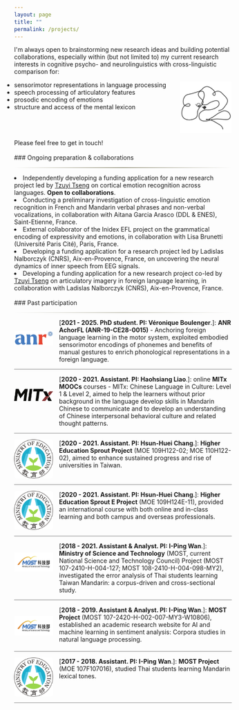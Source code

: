 ```yaml
---
layout: page
title: ""
permalink: /projects/
---
```


<style>
.news-with-pics {
  display: flex;
  align-items: flex-start;
  gap: 1em;
  margin-bottom: 1em;
}

.news-with-pics img {
  width: 90px;
  height: 90px;
  object-fit: contain;
  border-radius: 4px;
  flex-shrink: 0;
}

.news-with-pics div {
  flex: 1;
}

.bullet-image-row {
  display: flex;
  align-items: flex-start; 
  justify-content: space-between; /* pushes items apart */
  gap: 1em;
  margin-top: 1em;
  margin-bottom: 1em;
}

.custom-bullet-list {
  margin: 0;
  padding: 0 1em 0 0;
  list-style-type: disc;
  flex-grow: 1; /* allow list to expand */
}

.bullet-image-row img {
  width: 120px;
  height: 120px;
  object-fit: contain;
  border-radius: 1px;
  flex-shrink: 0;
}

.gradient-divider {
  border: none;
  height: 1.5px;
  background: linear-gradient(to right, transparent, #A19F8A, transparent);
  margin: 4px 0 2;
}

h3 {
  color: #A19F8A;
  font-family: 'Constantia', serif;
}
</style>

I'm always open to brainstorming new research ideas and building potential collaborations, especially within (but not limited to) 
my current research interests in cognitive psycho- and neurolinguistics with cross-linguistic comparison for:
<div class="bullet-image-row">
  <ul class="custom-bullet-list">
    <li>sensorimotor representations in language processing</li>
    <li>speech processing of articulatory features</li>
    <li>prosodic encoding of emotions</li>
    <li>structure and access of the mental lexicon</li>
  </ul>
  <img src="/assets/img/brain-icon.png" alt="brain-icon">
</div>
Please feel free to get in touch!
<br><br>
### Ongoing preparation & collaborations
<hr class="gradient-divider" />

<li>Independently developing a funding application for a new research project led by <u>Tzuyi Tseng</u> on cortical emotion recognition across languages. <B>Open to collaborations</B>.</li>
<li>Conducting a preliminary investigation of cross-linguistic emotion recognition in French and Mandarin verbal phrases and non-verbal vocalizations, in collaboration with <a href="http://www.ddl.cnrs.fr/Annuaires/Index.asp?Langue=FR&Page=Aitana%20GARCIA%20ARASCO" style="text-decoration:none;">Aitana Garcia Arasco</a> (DDL & ENES), Saint-Etienne, France.</li>
<li>External collaborator of the Inidex EFL project on the grammatical encoding of expressivity and emotions, in collaboration with <a href="http://www.llf.cnrs.fr/fr/Gens/Brunetti" style="text-decoration:none;">Lisa Brunetti</a> (Université Paris Cité), Paris, France.</li>
<li>Developing a funding application for a research project led by <a href="https://lnalborczyk.github.io/" style="text-decoration:none;">Ladislas Nalborczyk</a> (CNRS), Aix-en-Provence, France, on uncovering the neural dynamics of inner speech from EEG signals.</li>
<li>Developing a funding application for a new research project co-led by <u>Tzuyi Tseng</u> on articulatory imagery in foreign language learning, in collaboration with <a href="https://lnalborczyk.github.io/" style="text-decoration:none;">Ladislas Nalborczyk</a> (CNRS), Aix-en-Provence, France.</li>
<br>
### Past participation
<hr class="gradient-divider" />

<div class="news-with-pics">
  <img src="/assets/img/anr-icon.png" alt="anr-icon">
  <div>[<b>2021 - 2025. PhD student. PI: <a href="http://www.ddl.cnrs.fr/boulenger" style="text-decoration:none;">Véronique Boulenger</a></b>.]: <b>ANR AchorFL (<a href="https://anr.fr/Project-ANR-19-CE28-0015" style="text-decoration:none;">ANR-19-CE28-0015</a>)</b> - Anchoring foreign language learning in the motor system, exploited embodied sensorimotor encodings of phonemes and benefits of manual gestures to enrich phonological representations in a foreign language.
  </div>
</div>
<hr style="height:1px;border-width:0;color:gray;background-color:gray">
<div class="news-with-pics">
  <img src="/assets/img/mitx-icon.png" alt="mitx-icon">
  <div>[<b>2020 - 2021. Assistant. PI: <a href="https://languages.mit.edu/people/haohsiang-liao/" style="text-decoration:none;">Haohsiang Liao</a></b>.]: online <b>MITx MOOCs</b> courses - MITx: Chinese Language in Culture: <a href="https://www.edx.org/learn/language/massachusetts-institute-of-technology-chinese-language-in-culture-level-1" style="text-decoration:none;">Level 1</a> & <a href="https://www.edx.org/learn/language/massachusetts-institute-of-technology-chinese-language-in-culture-level-2" style="text-decoration:none;">Level 2</a>, aimed to help the learners without prior background in the language develop skills in Mandarin Chinese to communicate and to develop an understanding of Chinese interpersonal behavioral culture and related thought patterns.
  </div>
</div>
<hr style="height:1px;border-width:0;color:gray;background-color:gray">
<div class="scroll-window">
  <div class="news-with-pics">
    <img src="/assets/img/moe-icon.png" alt="moe-icon">
    <div>[<b>2020 - 2021. Assistant. PI: <a href="https://tcsl.nccu.edu.tw/PageStaffing/Detail?fid=4056&id=5218" style="text-decoration:none;">Hsun-Huei Chang</a></b>.]: <a href="https://sprout.moe.edu.tw/zh-tw/main.aspx?rn=-8898" style="text-decoration:none;"><b>Higher Education Sprout Project</b></a> (MOE 109H122-02; MOE 110H122-02), aimed to enhance sustained progress and rise of universities in Taiwan.
    </div>
  </div>
</div>
<hr style="height:1px;border-width:0;color:gray;background-color:gray">
<div class="scroll-window">
  <div class="news-with-pics">
    <img src="/assets/img/moe-icon.png" alt="moe-icon">
    <div>[<b>2020 - 2021. Assistant. PI: <a href="https://tcsl.nccu.edu.tw/PageStaffing/Detail?fid=4056&id=5218" style="text-decoration:none;">Hsun-Huei Chang</a></b>.]: <a href="https://sprout.moe.edu.tw/zh-tw/main.aspx?rn=-8898" style="text-decoration:none;"><b>Higher Education Sprout E Project</b></a> (MOE 109H124E-11), provided an international course with both online and in-class learning and both campus and overseas professionals.
    </div>
  </div>
</div>
<hr style="height:1px;border-width:0;color:gray;background-color:gray">
<div class="news-with-pics">
  <img src="/assets/img/most-icon.png" alt="most-icon">
  <div>[<b>2018 - 2021. Assistant & Analyst. PI: <a href="https://ling.nccu.edu.tw/PageStaffing/Detail?fid=5959&id=1894" style="text-decoration:none;">I-Ping Wan</a></b>.]: <a href="https://www.nstc.gov.tw/?l=en" style="text-decoration:none;"><b>Ministry of Science and Technology</b></a> (MOST, current National Science and Technology Council) Project (MOST 107-2410-H-004-127; MOST 108-2410-H-004-098-MY2), investigated the error analysis of Thai students learning Taiwan Mandarin: a corpus-driven and cross-sectional study.
  </div>
</div>
<hr style="height:1px;border-width:0;color:gray;background-color:gray">
<div class="news-with-pics">
  <img src="/assets/img/most-icon.png" alt="most-icon">
  <div>[<b>2018 - 2019. Assistant & Analyst. PI: <a href="https://ling.nccu.edu.tw/PageStaffing/Detail?fid=5959&id=1894" style="text-decoration:none;">I-Ping Wan</a></b>.]: <a href="https://www.nstc.gov.tw/?l=en" style="text-decoration:none;"><b>MOST Project</b></a> (MOST 107-2420-H-002-007-MY3-W10806), established an academic research website for AI and machine learning in sentiment analysis: Corpora studies in natural language processing.
  </div>
</div>
<hr style="height:1px;border-width:0;color:gray;background-color:gray">
<div class="news-with-pics">
  <img src="/assets/img/moe-icon.png" alt="moe-icon">
  <div>[<b>2017 - 2018. Assistant. PI: <a href="https://ling.nccu.edu.tw/PageStaffing/Detail?fid=5959&id=1894" style="text-decoration:none;">I-Ping Wan</a></b>.]: <a href="https://www.nstc.gov.tw/?l=en" style="text-decoration:none;"><b>MOST Project</b></a> (MOE 107F107016), studied Thai students learning Mandarin lexical tones.
  </div>
</div>
<hr style="height:1px;border-width:0;color:gray;background-color:gray">
<br>
